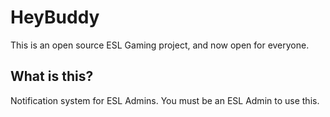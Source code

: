 # HeyBuddy

This is an open source ESL Gaming project, and now open for everyone.

## What is this?
Notification system for ESL Admins. You must be an ESL Admin to use this.
